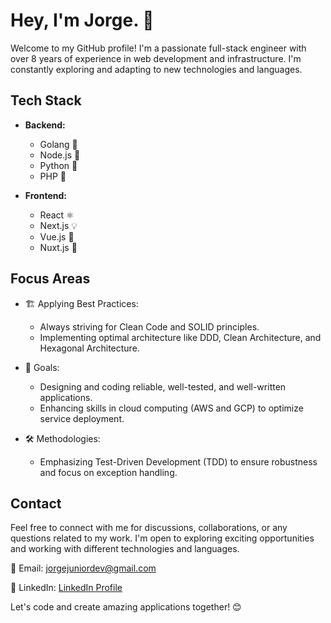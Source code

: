 # Hey, I'm Jorge. 👋

Welcome to my GitHub profile! I'm a passionate full-stack engineer with over 8 years of experience in web development and infrastructure. I'm constantly exploring and adapting to new technologies and languages.

## Tech Stack

- **Backend:**
  - Golang 🐹
  - Node.js 🚀
  - Python 🐍
  - PHP 🐘

- **Frontend:**
  - React ⚛️
  - Next.js 💡
  - Vue.js 🖖
  - Nuxt.js 🚀

## Focus Areas

- 🏗️ Applying Best Practices:
  - Always striving for Clean Code and SOLID principles.
  - Implementing optimal architecture like DDD, Clean Architecture, and Hexagonal Architecture.

- 🎯 Goals:
  - Designing and coding reliable, well-tested, and well-written applications.
  - Enhancing skills in cloud computing (AWS and GCP) to optimize service deployment.

- 🛠️ Methodologies:
  - Emphasizing Test-Driven Development (TDD) to ensure robustness and focus on exception handling.

## Contact

Feel free to connect with me for discussions, collaborations, or any questions related to my work. I'm open to exploring exciting opportunities and working with different technologies and languages.

📧 Email: jorgejuniordev@gmail.com

🔗 LinkedIn: [LinkedIn Profile](https://www.linkedin.com/in/jorgejr568/)

Let's code and create amazing applications together! 😊

